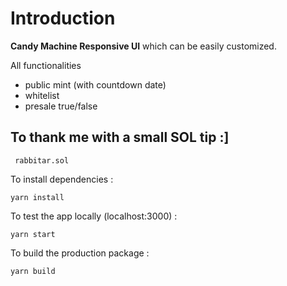 # Introduction

**Candy Machine Responsive UI** which can be easily customized.


All functionalities 
- public mint (with countdown date)
- whitelist
- presale true/false



## To thank me with a small SOL tip :]

 ``` rabbitar.sol```

To install dependencies :

```
yarn install
```

To test the app locally (localhost:3000) :

```
yarn start
```

To build the production package :

```
yarn build
```
